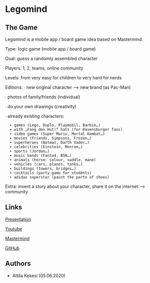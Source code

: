 # Legomind

## The Game
Legomind is a mobile app / board game idea based on Mastermind.

Type: logic game (mobile app / board game)

Goal: guess a randomly assembled character

Players: 1, 2, teams, online community

Levels: from very easy for children to very hard for nerds

Editions: 
  ∙ new original character --> new brand (as Pac-Man)
  
  ∙ photos of family/friends (individual)
  
  ∙ do your own drawings (creativity)
  
  ∙ already existing characters:
  
      ∙ games (Lego, Duplo, Playmobil, Barbie…)
      ∙ with „Fang den Hut!“ hats (for Ravensburger fans)
      ∙ video games (Super Mario, Mortal Kombat…)
      ∙ movies (Friends, Simpsons, Frozen…)
      ∙ superheroes (Batman, Darth Vader…)
      ∙ celebrities (Einstein, Monroe…)
      ∙ sports (Jordan…)
      ∙ music bands (Fanta4, BSB…)
      ∙ animals (horse: colour, saddle, mane)
      ∙ vehicles (cars, planes, tanks…)
      ∙ buildings (towers, bridges…)
      ∙ cocktails (party-game for students)
      ∙ adidas superstar (paint the parts of shoes)

Extra: invent a story about your character, share it on the internet --> community

## Links
[Presentation](https://drive.google.com/open?id=1Jfz-ECxITRAg1vgqsN7_6cBn6IfIkvrU)

[Youtube](https://www.youtube.com/watch?v=g61y6o8w9KM&list=PLgRD4Phr5Y-XNZCLYAp_pjrH9JwWVzu3F)

[Mastermind](en.wikipedia.org/wiki/Mastermind_(board_game))

[GitHub](https://github.com/akekesi/Legomind.git)

## Authors
* Attila Kekesi (05.06.2020)
